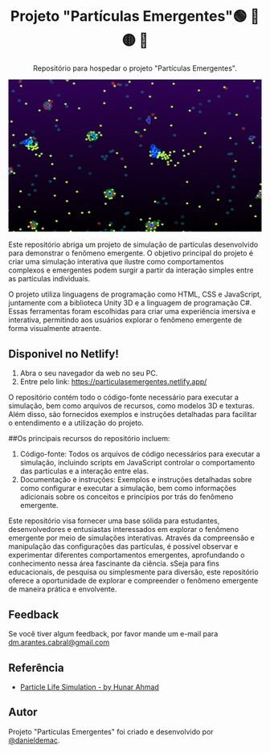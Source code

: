 <h1 align="center">Projeto "Partículas Emergentes"&#x1F7E2; &#x1F534; &#x1F7E1; &#x1F535;</h1>
<p align="center">Repositório para hospedar o projeto "Partículas Emergentes".</p>
<img src="images/readmeimg.png" alt="Partículas">

Este repositório abriga um projeto de simulação de partículas desenvolvido para demonstrar o fenômeno emergente. O objetivo principal do projeto é criar uma simulação interativa que ilustre como comportamentos complexos e emergentes podem surgir a partir da interação simples entre as partículas individuais.

O projeto utiliza linguagens de programação como HTML, CSS e JavaScript, juntamente com a biblioteca Unity 3D e a linguagem de programação C#. Essas ferramentas foram escolhidas para criar uma experiência imersiva e interativa, permitindo aos usuários explorar o fenômeno emergente de forma visualmente atraente.

## Disponivel no Netlify!

1. Abra o seu navegador da web no seu PC.
2. Entre pelo link: https://particulasemergentes.netlify.app/

O repositório contém todo o código-fonte necessário para executar a simulação, bem como arquivos de recursos, como modelos 3D e texturas. Além disso, são fornecidos exemplos e instruções detalhadas para facilitar o entendimento e a utilização do projeto.

##Os principais recursos do repositório incluem:

1. Código-fonte: Todos os arquivos de código necessários para executar a simulação, incluindo scripts em JavaScript controlar o comportamento das partículas e a interação entre elas.
2. Documentação e instruções: Exemplos e instruções detalhadas sobre como configurar e executar a simulação, bem como informações adicionais sobre os conceitos e princípios por trás do fenômeno emergente.

Este repositório visa fornecer uma base sólida para estudantes, desenvolvedores e entusiastas interessados em explorar o fenômeno emergente por meio de simulações interativas. Através da compreensão e manipulação das configurações das partículas, é possível observar e experimentar diferentes comportamentos emergentes, aprofundando o conhecimento nessa área fascinante da ciência. sSeja para fins educacionais, de pesquisa ou simplesmente para diversão, este repositório oferece a oportunidade de explorar e compreender o fenômeno emergente de maneira prática e envolvente.

## Feedback

Se você tiver algum feedback, por favor mande um e-mail para dm.arantes.cabral@gmail.com


## Referência

 - [Particle Life Simulation - by Hunar Ahmad](https://github.com/hunar4321/particle-life)


## Autor

Projeto "Partículas Emergentes" foi criado e desenvolvido por [@danieldemac](https://github.com/danieldemac).


